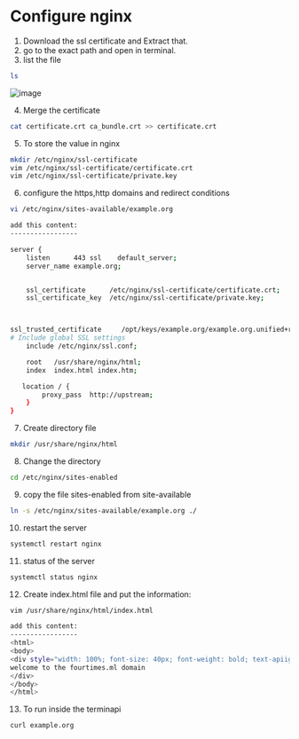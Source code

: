 # Configure nginx

1. Download the ssl certificate and Extract that.
2. go to the exact path and open in terminal.
3. list the file

```bash
ls
```

![image](https://user-images.githubusercontent.com/91359308/169757062-996321bf-1e8c-44c2-8696-5a68d3baec41.png)

4. Merge the certificate

```bash
cat certificate.crt ca_bundle.crt >> certificate.crt
```

5. To store the value in nginx

```bash
mkdir /etc/nginx/ssl-certificate
vim /etc/nginx/ssl-certificate/certificate.crt
vim /etc/nginx/ssl-certificate/private.key
```

6. configure the https,http domains and redirect conditions

```bash
vi /etc/nginx/sites-available/example.org

add this content:
-----------------

server {
    listen		443	ssl    default_server;
	server_name	example.org;


    ssl_certificate      /etc/nginx/ssl-certificate/certificate.crt;
    ssl_certificate_key  /etc/nginx/ssl-certificate/private.key;



ssl_trusted_certificate		/opt/keys/example.org/example.org.unified+root.crt;
# Include global SSL settings
	include /etc/nginx/ssl.conf;

	root   /usr/share/nginx/html;
	index  index.html index.htm;

   location / {
		proxy_pass  http://upstream;
	}
}
```

7. Create directory file

```bash
mkdir /usr/share/nginx/html
```

8. Change the directory

```bash
cd /etc/nginx/sites-enabled
```

9. copy the file sites-enabled from site-available

```bash
ln -s /etc/nginx/sites-available/example.org ./
```

10. restart the server

```bash
systemctl restart nginx
```

11. status of the server

```bash
systemctl status nginx
```

12. Create index.html file and put the information:

```bash
vim /usr/share/nginx/html/index.html

add this content:
-----------------
<html>
<body>
<div style="width: 100%; font-size: 40px; font-weight: bold; text-apiign: center;">
welcome to the fourtimes.ml domain
</div>
</body>
</html>
```

13. To run inside the terminapi

```bash
curl example.org
```
